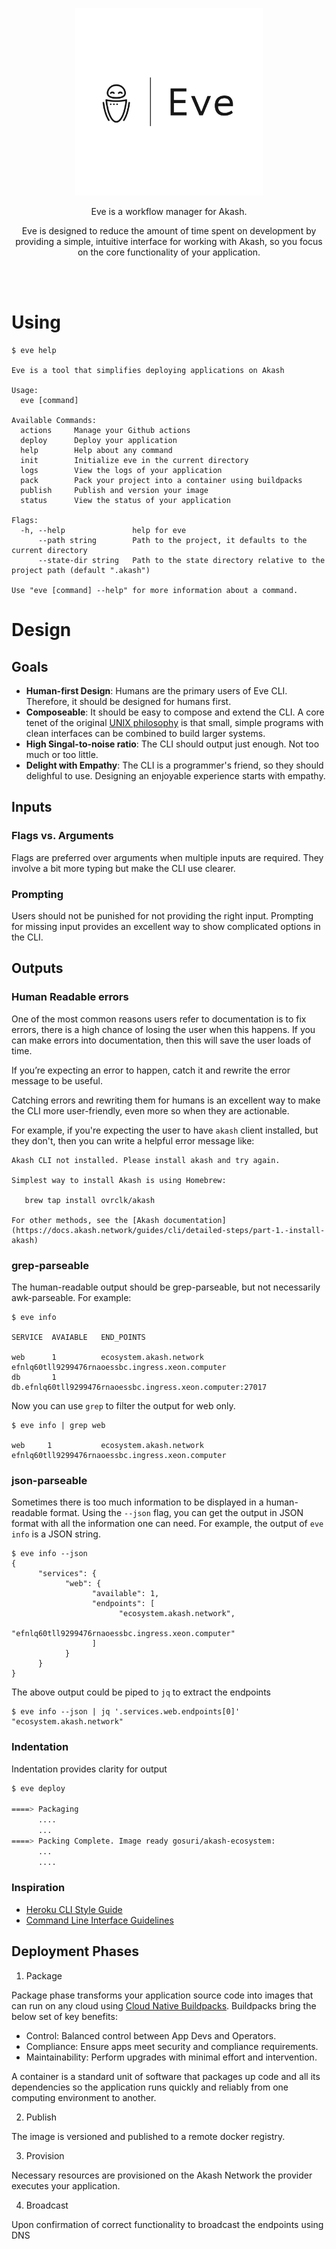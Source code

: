 <p align="center">
  <img src="doc/logos/Eve-logos_black_whitebg.png" width="300">
</p>

<div align="center">
Eve is a workflow manager for Akash. 

Eve is designed to reduce the amount of time spent on development by providing a simple, intuitive interface for working with Akash, so you focus on the core functionality of your application.

</div>

<br/><br/>

# Using

```
$ eve help

Eve is a tool that simplifies deploying applications on Akash

Usage:
  eve [command]

Available Commands:
  actions     Manage your Github actions
  deploy      Deploy your application
  help        Help about any command
  init        Initialize eve in the current directory
  logs        View the logs of your application
  pack        Pack your project into a container using buildpacks
  publish     Publish and version your image
  status      View the status of your application

Flags:
  -h, --help               help for eve
      --path string        Path to the project, it defaults to the current directory
      --state-dir string   Path to the state directory relative to the project path (default ".akash")

Use "eve [command] --help" for more information about a command.
```

# Design


## Goals

* **Human-first Design**: Humans are the primary users of Eve CLI. Therefore, it should be designed for humans first.
* **Composeable**: It should be easy to compose and extend the CLI. A core tenet of the original [UNIX philosophy](https://en.wikipedia.org/wiki/Unix_philosophy) is that small, simple programs with clean interfaces can be combined to build larger systems.
* **High Singal-to-noise ratio**:  The CLI should output just enough. Not too much or too little.
* **Delight with Empathy**: The CLI is a programmer's friend, so they should delighful to use. Designing an enjoyable experience starts with empathy.

## Inputs

### Flags vs. Arguments

Flags are preferred over arguments when multiple inputs are required. They involve a bit more typing but make the CLI use clearer.

### Prompting

Users should not be punished for not providing the right input. Prompting for missing input provides an excellent way to show complicated options in the CLI. 

## Outputs

### Human Readable errors

One of the most common reasons users refer to documentation is to fix errors, there is a high chance of losing the user when this happens. If you can make errors into documentation, then this will save the user loads of time.

If you’re expecting an error to happen, catch it and rewrite the error message to be useful.

Catching errors and rewriting them for humans is an excellent way to make the CLI more user-friendly, even more so when they are actionable.

For example, if you're expecting the user to have `akash` client installed, but they don't, then you can write a helpful error message like:

```
Akash CLI not installed. Please install akash and try again.

Simplest way to install Akash is using Homebrew:

   brew tap install ovrclk/akash

For other methods, see the [Akash documentation](https://docs.akash.network/guides/cli/detailed-steps/part-1.-install-akash)
```
### grep-parseable

The human-readable output should be grep-parseable, but not necessarily awk-parseable. For example:

```shell
$ eve info

SERVICE  AVAIABLE   END_POINTS

web      1          ecosystem.akash.network efnlq60tll9299476rnaoessbc.ingress.xeon.computer
db       1          db.efnlq60tll9299476rnaoessbc.ingress.xeon.computer:27017
```

Now you can use `grep` to filter the output for web only.
```shell
$ eve info | grep web

web    	1       	ecosystem.akash.network efnlq60tll9299476rnaoessbc.ingress.xeon.computer
```

### json-parseable

Sometimes there is too much information to be displayed in a human-readable format. Using the `--json` flag, you can get the output in JSON format with all the information one can need.  For example, the output of `eve info` is a JSON string.

```shell
$ eve info --json
{
      "services": {
            "web": {
                  "available": 1,
                  "endpoints": [
                        "ecosystem.akash.network",
                        "efnlq60tll9299476rnaoessbc.ingress.xeon.computer"
                  ]
            }
      }
}
```

The above output could be piped to `jq` to extract the endpoints

```shell
$ eve info --json | jq '.services.web.endpoints[0]'
"ecosystem.akash.network"
```

### Indentation

Indentation provides clarity for output

```sh
$ eve deploy

====> Packaging
      ....
      ...
====> Packing Complete. Image ready gosuri/akash-ecosystem: 
      ...
      ....
```

### Inspiration

* [Heroku CLI Style Guide](https://devcenter.heroku.com/articles/cli-style-guide)
* [Command Line Interface Guidelines](https://clig.dev)

## Deployment Phases

1. Package

Package phase transforms your application source code into images that can run on any cloud using [Cloud Native Buildpacks](https://buildpacks.io/). Buildpacks bring the below set of key benefits:

* Control: Balanced control between App Devs and Operators.
* Compliance: Ensure apps meet security and compliance requirements.
* Maintainability: Perform upgrades with minimal effort and intervention.

A container is a standard unit of software that packages up code and all its dependencies so the application runs quickly and reliably from one computing environment to another. 

2. Publish

The image is versioned and published to a remote docker registry.

3. Provision

Necessary resources are provisioned on the Akash Network the provider executes your application.

4. Broadcast

Upon confirmation of correct functionality to broadcast the endpoints using DNS
